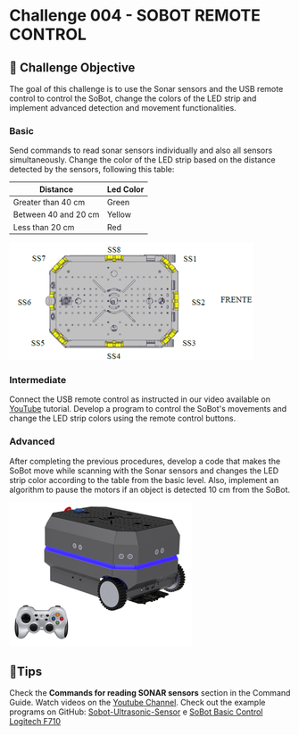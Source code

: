 # Challenge 004 - SOBOT REMOTE CONTROL

## 🎯 Challenge Objective
The goal of this challenge is to use the Sonar sensors and the USB remote control to control the SoBot, change the colors of the LED strip and implement advanced detection and movement functionalities.

### Basic
Send commands to read sonar sensors individually and also all sensors simultaneously. Change the color of the LED strip based on the distance detected by the sensors, following this table: 

 Distance| Led Color |
|--| -- |
Greater than 40 cm | Green
Between 40 and 20 cm | Yellow
Less than 20 cm | Red

![Sonar Sensors](./imgs/challenge_004_sonar_sensor.png)

### Intermediate 

Connect the USB remote control as instructed in our video available on [YouTube](https://www.youtube.com/watch?v=F4W7lwZRuD0&list=PLJpodHj3AF0-VNTDBlsqiOu7pw9HkQsv-&index=8) tutorial. Develop a program to control the SoBot's movements and change the LED strip colors using the remote control buttons.


### Advanced
After completing the previous procedures, develop a code that makes the SoBot move while scanning with the Sonar sensors and changes the LED strip color according to the table from the basic level. Also, implement an algorithm to pause the motors if an object is detected 10 cm from the SoBot.

![Sobot Control](./imgs/challenge_004_sobot_control.png)

## 🌟Tips
Check the **Commands for reading SONAR sensors** section in the Command Guide.
Watch videos on the [Youtube Channel](https://www.youtube.com/@solistecnologia/videos).
Check out the example programs on GitHub: [Sobot-Ultrasonic-Sensor](https://github.com/SolisTecnologia/SoBot-Ultrasonic-Sensor) e [SoBot Basic Control Logitech F710](https://github.com/SolisTecnologia/SoBot-Basic-Control-Logitech-F710) 
